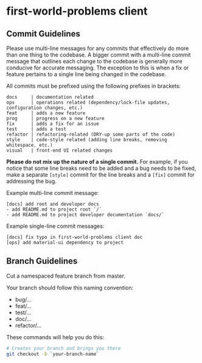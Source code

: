 # first-world-problems client

## Commit Guidelines

Please use multi-line messages for any commits that effectively do more than one thing to the codebase. A bigger commit with a multi-line commit message that outlines each change to the codebase is generally more conducive for accurate messaging. The exception to this is when a fix or feature pertains to a single line being changed in the codebase.

All commits must be prefixed using the following prefixes in brackets:

```
docs     | documentation related
ops      | operations related (dependency/lock-file updates, configuration changes, etc.)
feat     | adds a new feature
prog     | progress on a new feature
fix      | adds a fix for an issue
test     | adds a test
refactor | refactoring-related (DRY-up some parts of the code)
style    | code-style related (adding line breaks, removing whitespace, etc.)
visual   | front-end UI related changes
```

**Please do not mix up the nature of a single commit.** For example, if you notice that some line breaks need to be added and a bug needs to be fixed, make a separate `[style]` commit for the line breaks and a `[fix]` commit for addressing the bug.

Example multi-line commit message:

```
[docs] add root and developer docs
- add README.md to project root `/`
- add README.md to project developer documentation `docs/`
```

Example single-line commit messages:

```
[docs] fix typo in first-world-problems client doc
[ops] add material-ui dependency to project
```

## Branch Guidelines

Cut a namespaced feature branch from master.

Your branch should follow this naming convention:

* bug/...
* feat/...
* test/...
* doc/...
* refactor/...

These commands will help you do this:

```bash
# Creates your branch and brings you there
git checkout -b `your-branch-name`
```

